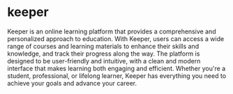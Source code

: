 # keeper
Keeper is an online learning platform that provides a comprehensive and personalized approach to education.
With Keeper, users can access a wide range of courses and learning materials to enhance their skills and knowledge, and track their progress along the way.
The platform is designed to be user-friendly and intuitive, with a clean and modern interface that makes learning both engaging and efficient.
Whether you're a student, professional, or lifelong learner, Keeper has everything you need to achieve your goals and advance your career.

